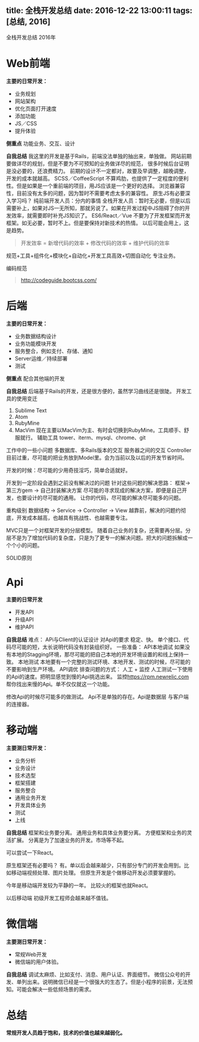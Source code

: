 title: 全栈开发总结
date: 2016-12-22 13:00:11
tags: [总结, 2016]
---

全栈开发总结 2016年
<!--more-->
# Web前端
**主要的日常开发：**
- 业务规划
- 网站架构
- 优化页面打开速度
- 添加功能
- JS／CSS 
- 提升体验

**侧重点**
功能业务、交互、设计

**自我总结**
我这里的开发是基于Rails，前端没法单独的抽出来，单独做。
网站前期要做详尽的规划，但是不要为不可预知的业务做详尽的规范， 很多时候后台证明是没必要的，还浪费精力。
前期的设计不一定都对，故要及早调整，越晚调整，开发的成本就越高。
SCSS／CoffeeScript 不算鸡肋，也提供了一定程度的便利性。但是如果是一个重前端的项目，用JS应该是一个更好的选择。
浏览器兼容性，目前没有太多的问题，因为暂时不需要考虑太多的兼容性。
原生JS有必要深入学习吗？
纯前端开发人员：分内的事情
全栈开发人员：暂时无必要，但是以后需要补上，如果对JS一无所知，那就另说了。如果在开发过程中JS阻碍了你的开发效率，就需要即时补充JS知识了。
ES6/React／Vue 不要为了开发框架而开发框架。如无必要，暂时不上。但是要保持对新技术的热情。
以后可能会用上，这是趋势。

> 开发效率 = 新增代码的效率 + 修改代码的效率 + 维护代码的效率

规范+工具+组件化+模块化+自动化+开发工具高效+切图自动化
专注业务。

编码规范
> http://codeguide.bootcss.com/
# 后端
**主要的日常开发：**
- 业务数据结构设计
- 业务功能模块开发
- 服务整合，例如支付、存储、通知
- Server运维／持续部署
- 测试

**侧重点**
配合其他端的开发

**自我总结**
后端基于Rails的开发，还是很方便的，虽然学习曲线还是很陡。
开发工具的使用变迁
1. Sublime Text
2. Atom
3. RubyMine
4. MacVim
现在主要以MacVim为主、有时会切换到RubyMine。工具顺手、舒服就行。
辅助工具
tower、iterm、mysql、chrome、git

工作中的一些小问题
多数据库、多Rails版本的交互
服务器之间的交互
Controller 目前过重，尽可能的把业务放到Model里。会为当前以及以后的开发节省时间。

开发的时候：尽可能的少用奇技淫巧，简单合适就好。

开发到一定阶段会遇到之前没有解决过的问题
针对这些问题的解决思路：
框架-> 第三方gem -> 自己封装解决方案
尽可能的寻求现成的解决方案，即便是自己开发，也要设计的尽可能的通用。
让你的代码，尽可能的解决尽可能多的问题。

重构级别
数据结构 -> Service -> Controller -> View
越靠前，解决的问题约彻底，开发成本越高，也越具有挑战性、也越需要专注。

MVC只是一个对框架开发的分层模型。
随着自己业务的复杂，还需要再分层。分层不是为了增加代码的复杂度，只是为了更专一的解决问题。把大的问题拆解成一个个小的问题。

SOLID原则

# Api

**主要的日常开发**
- 开发API
- 升级API
- 维护API

**自我总结**
难点：
APi与Client的认证设计
对Api的要求 稳定、快。
单个接口、代码尽可能的短，太长说明代码没有封装组织好。
一些准备：
API本地调试
如果没有本地的Stagging环境，那尽可能的把自己本地的开发环境设置的和线上保持一致。
本地测试
本地要有一个完整的测试环境、本地开发、测试的时候，尽可能的不要影响到生产环境。
API调优
排查问题的方式：
人工 + 监控
人工测试一下使用的Api的速度。把明显感觉到慢的Api挑选出来。
监控<https://rpm.newrelic.com> 帮你找出来慢的Api。单不仅仅就这一个功能。

修改Api的时候尽可能多的做测试。
Api不是单独的存在。Api是数据层 与客户端的连接器。

# 移动端

**主要测日常开发：**
- 业务分析
- 业务设计
- 技术选型
- 框架搭建
- 服务整合
- 通用业务开发
- 开发具体业务
- 测试
- 上线

**自我总结**
框架和业务要分离。
通用业务和具体业务要分离。
方便框架和业务的灵活扩展。
分离是为了加速业务的开发。市场等不起。

可以尝试一下React。

原生框架还有必要吗？
有。单以后会越来越少，只有部分专门的开发会用到。比如移动端视频处理、图片处理。
但原生开发是个做移动开发必须要掌握的。

今年是移动端开发较为平静的一年。
比较火的框架也就React。

以后移动端 初级开发工程师会越来越不值钱。

# 微信端

**主要测日常开发：**
- 常规Web开发
- 微信端的用户体验。

**自我总结**
调试太麻烦、比如支付、消息、用户认证、界面细节。
微信公众号的开发、单列出来。说明微信已经是一个很强大的生态了。但是小程序的前景，无法预知。可能会解决一些低频场景的需求。

# 总结
**常规开发人员趋于饱和，技术的价值也越来越弱化。**


